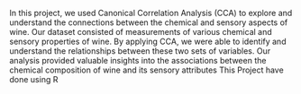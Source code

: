 In this project, we used Canonical Correlation Analysis (CCA) to explore and understand the connections between the chemical and sensory aspects of wine. Our dataset consisted of measurements of various chemical and sensory properties of wine. By applying CCA, we were able to identify and understand the relationships between these two sets of variables. Our analysis provided valuable insights into the associations between the chemical composition of wine and its sensory attributes
This Project have done using R
